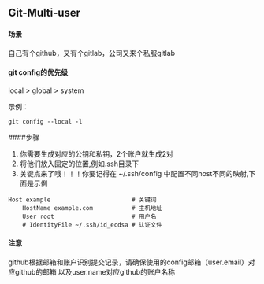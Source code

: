 ## Git-Multi-user

#### 场景
自己有个github，又有个gitlab，公司又来个私服gitlab


#### git config的优先级
local > global > system

示例：

```shell script
git config --local -l
```


####步骤 
1. 你需要生成对应的公钥和私钥，2个账户就生成2对
2. 将他们放入固定的位置,例如.ssh目录下
3. 关键点来了哦！！！你要记得在 ~/.ssh/config 中配置不同host不同的映射,下面是示例

```text
Host example                       # 关键词 
    HostName example.com           # 主机地址
    User root                      # 用户名
    # IdentityFile ~/.ssh/id_ecdsa # 认证文件
```


#### 注意
github根据邮箱和账户识别提交记录，请确保使用的config邮箱（user.email）对应github的邮箱
以及user.name对应github的账户名称
